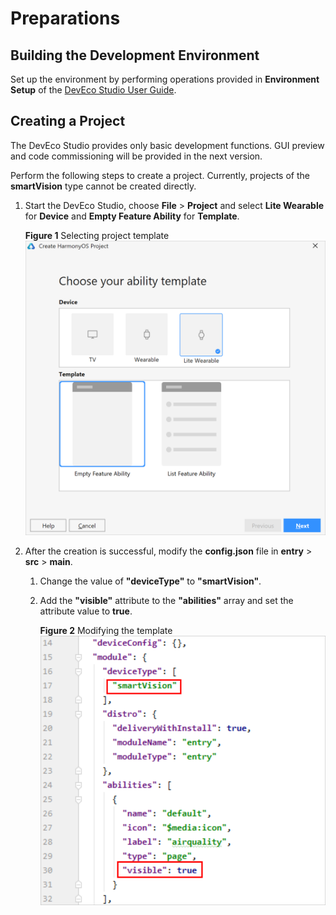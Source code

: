 # Preparations<a name="EN-US_TOPIC_0000001055087693"></a>

## Building the Development Environment<a name="section1912530122716"></a>

Set up the environment by performing operations provided in  **Environment Setup**  of the  [DevEco Studio User Guide](https://developer.harmonyos.com/en/docs/documentation/doc-guides/tools_overview-0000001053582387).

## Creating a Project<a name="section1456035192720"></a>

The DevEco Studio provides only basic development functions. GUI preview and code commissioning will be provided in the next version.

Perform the following steps to create a project. Currently, projects of the  **smartVision**  type cannot be created directly.

1.  Start the DevEco Studio, choose  **File**  \>  **Project**  and select  **Lite Wearable**  for  **Device**  and  **Empty Feature Ability**  for  **Template**.

    **Figure  1**  Selecting project template<a name="fig1111842916140"></a>  
    ![](figures/selecting-project-template.png "selecting-project-template")

2.  After the creation is successful, modify the  **config.json**  file in  **entry**  \>  **src**  \>  **main**.
    1.  Change the value of  **"deviceType"**  to  **"smartVision"**.
    2.  Add the  **"visible"**  attribute to the  **"abilities"**  array and set the attribute value to  **true**.

        **Figure  2**  Modifying the template<a name="fig654614531515"></a>  
        ![](figures/modifying-the-template.png "modifying-the-template")



